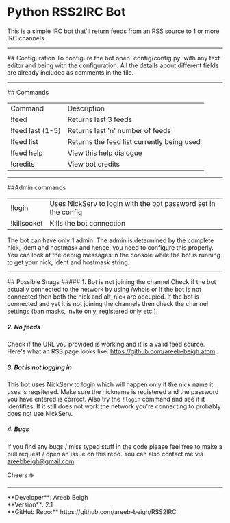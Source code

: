 # Python RSS2IRC Bot

This is a simple IRC bot that'll return feeds from an RSS source to 1 or more IRC channels.
<hr>
## Configuration
To configure the bot open `config/config.py` with any text editor and being with the configuration. All the details about 
different fields are already included as comments in the file.

<hr>
## Commands
<table width="50%">
<td>Command</td>
<td>Description</td>
<tr>
<td>!feed</td><td>Returns last 3 feeds</td>
</tr>
<tr>
<td>!feed last (1-5)</td><td>Returns last 'n' number of feeds</td>
</tr>
<tr>
<td>!feed list</td><td>Returns the feed list currently being used</td>
</tr>
<tr>
<td>!feed help</td><td>View this help dialogue</td>
</tr>
<tr>
<td>!credits</td><td>View bot credits</td>
</tr>
</table>

<hr>
##Admin commands
<table>
<tr><td>!login</td><td>Uses NickServ to login with the bot password set in the config</td></tr>
<tr><td>!killsocket</td><td>Kills the bot connection</td></tr>
</table>

The bot can have only 1 admin. The admin is determined by the complete nick, ident and hostmask and hence, you need to configure this properly. You can look at the debug messages in the console while the bot is running to get your nick, ident
and hostmask string.

<hr>
## Possible Snags
##### 1. Bot is not joining the channel
Check if the bot actually connected to the network by using /whois <bot_nick> or <bot_alt_nick> if the bot is not connected
then both the nick and alt_nick are occupied. If the bot is connected and yet it is not joining the channels then check the channel settings (ban masks, invite only, registered only etc.).

##### 2. No feeds
Check if the URL you provided is working and it is a valid feed source. Here's what an RSS page looks like: https://github.com/areeb-beigh.atom
</a>.

##### 3. Bot is not logging in
This bot uses NickServ to login which will happen only if the nick name it uses is regsitered. Make sure
the nickname is registered and the password you have entered is correct. Also try the `!login` command and see if it identifies. If it still does not work the network you're connecting to probably does not use NickServ.

##### 4. Bugs
If you find any bugs / miss typed stuff in the code please feel free to make a pull request / open an issue on this repo.
You can also contact me via areebbeigh@gmail.com

Cheers :coffee:
<hr>
**Developer**: Areeb Beigh <areebbeigh@gmail.com><br>
**Version**: 2.1<br>
**GitHub Repo:** https://github.com/areeb-beigh/RSS2IRC
